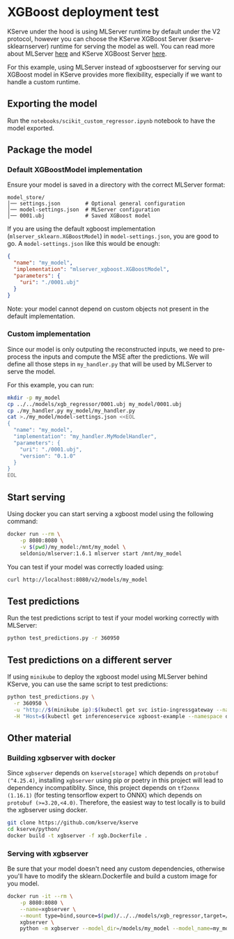 # XGBoost deployment test

KServe under the hood is using MLServer runtime by default under the V2 protocol, however you can choose the KServe XGBoost Server (kserve-sklearnserver) runtime for serving the model as well. You can read more about MLServer [here](https://mlserver.readthedocs.io/en/stable/getting-started/index.html) and KServe XGBoost Server [here](https://kserve.github.io/website/0.14/modelserving/v1beta1/xgboost/#test-the-model-locally).

For this example, using MLServer instead of xgboostserver for serving our XGBoost model in KServe provides more flexibility, especially if we want to handle a custom runtime.

## Exporting the model

Run the `notebooks/scikit_custom_regressor.ipynb` notebook to have the model exported.

## Package the model

### Default XGBoostModel implementation

Ensure your model is saved in a directory with the correct MLServer format:

```shell
model_store/
│── settings.json        # Optional general configuration
│── model-settings.json  # MLServer configuration
│── 0001.ubj             # Saved XGBoost model
```

If you are using the default xgboost implementation (`mlserver_sklearn.XGBoostModel`) in `model-settings.json`, you are good to go. A `model-settings.json` like this would be enough:

```json
{
  "name": "my_model",
  "implementation": "mlserver_xgboost.XGBoostModel",
  "parameters": {
    "uri": "./0001.ubj"
  }
}
```

Note: your model cannot depend on custom objects not present in the default implementation.

### Custom implementation

Since our model is only outputing the reconstructed inputs, we need to pre-process the inputs and compute the MSE after the predictions. We will define all those steps in `my_handler.py` that will be used by MLServer to serve the model.

For this example, you can run:

```bash
mkdir -p my_model
cp ../../models/xgb_regressor/0001.ubj my_model/0001.ubj
cp ./my_handler.py my_model/my_handler.py
cat >./my_model/model-settings.json <<EOL
{
  "name": "my_model",
  "implementation": "my_handler.MyModelHandler",
  "parameters": {
    "uri": "./0001.ubj",
    "version": "0.1.0"
  }
}
EOL
```

## Start serving

Using docker you can start serving a xgboost model using the following command:

```bash
docker run --rm \
    -p 8080:8080 \
    -v $(pwd)/my_model:/mnt/my_model \
    seldonio/mlserver:1.6.1 mlserver start /mnt/my_model
```

You can test if your model was correctly loaded using:

```bash
curl http://localhost:8080/v2/models/my_model
```

## Test predictions

Run the test predictions script to test if your model working correctly with MLServer:

```bash
python test_predictions.py -r 360950
```

## Test predictions on a different server

If using `minikube` to deploy the xgboost model using MLServer behind KServe, you can use the same script to test predictions:

```bash
python test_predictions.py \
  -r 360950 \
  -u "http://$(minikube ip):$(kubectl get svc istio-ingressgateway --namespace istio-system -o jsonpath='{.spec.ports[?(@.name=="http2")].nodePort}')/v2/models/my_model/infer" \
  -H "Host=$(kubectl get inferenceservice xgboost-example --namespace default -o jsonpath='{.status.url}' | cut -d "/" -f 3)"
```

## Other material

### Building xgbserver with docker

Since `xgbserver` depends on `kserve[storage]` which depends on `protobuf (^4.25.4)`, installing `xgbserver` using pip or poetry in this project will lead to dependency incompatiblity. Since, this project depends on `tf2onnx (1.16.1)` (for testing tensorflow expert to ONNX) which depends on `protobuf (>=3.20,<4.0)`. Therefore, the easiest way to test locally is to build the xgbserver using docker.

```bash
git clone https://github.com/kserve/kserve
cd kserve/python/
docker build -t xgbserver -f xgb.Dockerfile .
```

### Serving with xgbserver

Be sure that your model doesn't need any custom dependencies, otherwise you'll have to modify the sklearn.Dockerfile and build a custom image for you model.

```bash
docker run -it --rm \
    -p 8080:8080 \
    --name=xgbserver \
    --mount type=bind,source=$(pwd)/../../models/xgb_regressor,target=/models/my_model \
    xgbserver \
    python -m xgbserver --model_dir=/models/my_model --model_name=my_model
```